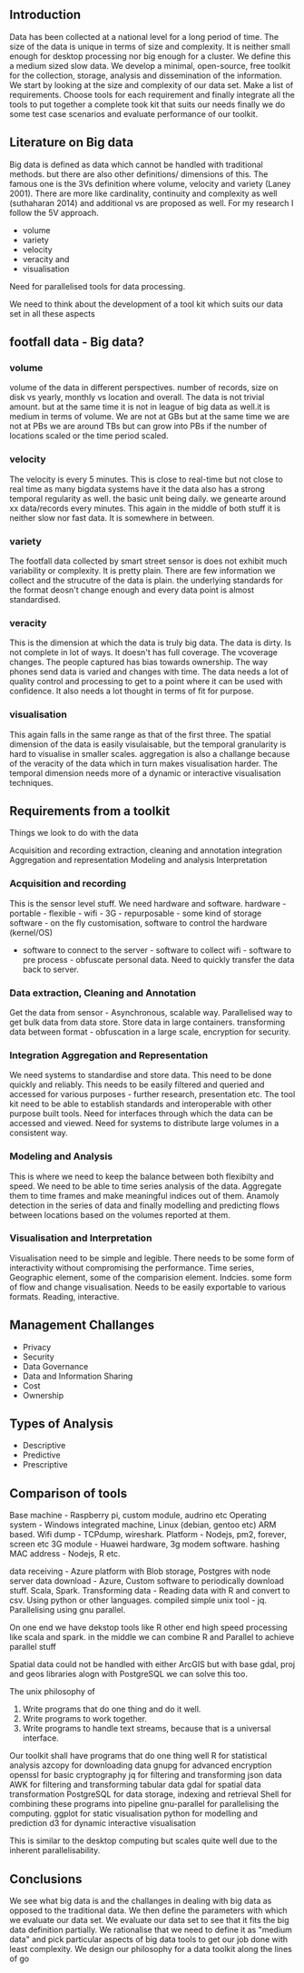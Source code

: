 

## Introduction

Data has been collected at a national level for a long period of time. The size
of the data is unique in terms of size and complexity. It is neither small
enough for desktop processing nor big enough for a cluster. We define this a
medium sized slow data. We develop a minimal, open-source, free toolkit for the
collection, storage, analysis and dissemination of the information. We start by
looking at the size and complexity of our data set. Make a list of requirements.
Choose tools for each requirement and finally integrate all the tools to put
together a complete took kit that suits our needs finally we do some test case
scenarios and evaluate performance of our toolkit.

## Literature on Big data

Big data is defined as data which cannot be handled with traditional methods.
but there are also other definitions/ dimensions of this. The famous one is the
3Vs definition where volume, velocity and variety (Laney 2001). There are more
like cardinality, continuity and complexity as well (suthaharan 2014) and
additional vs are proposed as well. For my research I follow the 5V approach.
 
 - volume
 - variety
 - velocity
 - veracity and
 - visualisation

Need for parallelised tools for data processing. 

We need to think about the development of a tool kit which suits our data set in
all these aspects


## footfall data - Big data?

### volume 

volume of the data in different perspectives. number of records, size on disk vs
yearly, monthly vs location and overall. The data is not trivial amount. but at
the same time it is not in league of big data as well.it is medium in terms of
volume. We are not at GBs but at the same time we are not at PBs we are around
TBs but can grow into PBs if the number of locations scaled or the time period
scaled.

### velocity

The velocity is every 5 minutes. This is close to real-time but not close to
real time as many bigdata systems have it the data also has a strong temporal
regularity as well. the basic unit being daily. we genearte around xx
data/records every minutes. This again in the middle of both stuff it is neither
slow nor fast data. It is somewhere in between.

### variety

The footfall data collected by smart street sensor is does not exhibit much
variability or complexity. It is pretty plain. There are few information we
collect and the strucutre of the data is plain. the underlying standards for the
format deosn't change enough and every data point is almost standardised.

### veracity

This is the dimension at which the data is truly big data. The data is dirty. Is
not complete in lot of ways. It doesn't has full coverage. The vcoverage
changes. The people captured has bias towards ownership. The way phones send
data is varied and changes with time. The data needs a lot of quality control
and processing to get to a point where it can be used with confidence. It also
needs a lot thought in terms of fit for purpose.

### visualisation 

This again falls in the same range as that of the first three.  The spatial
dimension of the data is easily visulaisable, but the temporal granularity is
hard to visualise in smaller scales. aggregation is also a challange because of
the veracity of the data which in turn makes visualisation harder. The temporal
dimension needs more of a dynamic or interactive visualisation techniques.

## Requirements from a toolkit

Things we look to do with the data

Acquisition and recording extraction, cleaning and annotation integration
Aggregation and representation Modeling and analysis Interpretation


### Acquisition and recording

This is the sensor level stuff. We need hardware and software.  hardware -
portable - flexible - wifi - 3G - repurposable - some kind of storage software -
on the fly customisation, software to control the hardware (kernel/OS)
- software to connect to the server - software to collect wifi - software to pre
  process - obfuscate personal data. Need to quickly transfer the data back to
  server.

### Data extraction, Cleaning and Annotation

Get the data from sensor - Asynchronous, scalable way. Parallelised way to get
bulk data from data store. Store data in large containers. transforming data
between format - obfuscation in a large scale, encryption for security.

### Integration Aggregation and Representation

We need systems to standardise and store data. This need to be done quickly and
reliably. This needs to be easily filtered and queried and accessed for various
purposes - further research, presentation etc. The tool kit need to be able to
establish standards and interoperable with other purpose built tools. Need for
interfaces through which the data can be accessed and viewed. Need for systems
to distribute large volumes in a consistent way.

### Modeling and Analysis

This is where we need to keep the balance between both flexibilty and speed. We
need to be able to time series analysis of the data. Aggregate them to time
frames and make meaningful indices out of them. Anamoly detection in the series
of data and finally modelling and predicting flows between locations based on
the volumes reported at them.

### Visualisation and Interpretation

Visualisation need to be simple and legible. There needs to be some form of
interactivity without compromising the performance. Time series, Geographic
element, some of the comparision element. Indcies. some form of flow and change
visualisation. Needs to be easily exportable to various formats. Reading,
interactive.


## Management Challanges

 - Privacy
 - Security
 - Data Governance
 - Data and Information Sharing
 - Cost
 - Ownership

## Types of Analysis

 - Descriptive
 - Predictive
 - Prescriptive


## Comparison of tools

Base machine - Raspberry pi, custom module, audrino etc
Operating system - Windows integrated machine, Linux (debian, gentoo etc) ARM
based.
Wifi dump - TCPdump, wireshark.
Platform - Nodejs, pm2, forever, screen etc 
3G module - Huawei hardware, 3g modem software.
hashing MAC address - Nodejs, R etc.

data receiving - Azure platform with Blob storage, Postgres with node server
data download - Azure, Custom software to periodically download stuff. Scala,
Spark.
Transforming data - Reading data with R and convert to csv. Using python or
other languages. compiled simple unix tool - jq. Parallelising using gnu
parallel.

On one end we have dekstop tools like R
other end high speed processing like scala and spark.
in the middle we can combine R and Parallel to achieve parallel stuff 

Spatial data could not be handled with either ArcGIS but with base gdal, proj
and geos libraries alogn with PostgreSQL we can solve this too.

The unix philosophy of
 1. Write programs that do one thing and do it well.
 2. Write programs to work together.
 3. Write programs to handle text streams, because that is a universal interface.

Our toolkit shall have programs that do one thing well
R for statistical analysis
azcopy for downloading data
gnupg for advanced encryption
openssl for basic cryptography
jq for filtering and transforming json data
AWK for filtering and transforming tabular data
gdal for spatial data transformation
PostgreSQL for data storage, indexing and retrieval
Shell for combining these programs into pipeline
gnu-parallel for parallelising the computing.
ggplot for static visualisation
python for modelling and prediction
d3 for dynamic interactive visualisation

This is similar to the desktop computing but scales quite well due to the
inherent parallelisability.


## Conclusions

We see what big data is and the challanges in dealing with big data as opposed
to the traditional data. We then define the parameters with which we evaluate
our data set. We evaluate our data set to see that it fits the big data
definition partially. We rationalise that we need to define it as "medium data"
and pick particular aspects of big data tools to get our job done with least
complexity. We design our philosophy for a data toolkit along the lines of go
